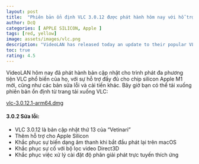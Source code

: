 ```yaml
---
layout: post
title:  "Phiên bản ổn định VLC 3.0.12 được phát hành hôm nay với hỗ trợ native Apple Silicon"
author: DcQ
categories: [ APPLE SILICON, Apple ]
tags: [red, yellow]
image: assets/images/vlc.png
description: "VideoLAN has released today an update to their popular VLC media player, with full support for new M1 Apple silicon chip, as well as other bug fixes and enhancements."
toc: true
rating: 4.5
---
```


VideoLAN hôm nay đã phát hành bản cập nhật cho trình phát đa phương tiện VLC phổ biến của họ, với sự hỗ trợ đầy đủ cho chip silicon Apple M1 mới, cũng như các bản sửa lỗi và cải tiến khác. Bây giờ bạn có thể tải xuống phiên bản ổn định từ trang tải xuống VLC:

[vlc-3.0.12.1-arm64.dmg](https://get.videolan.org/vlc/3.0.12.1/macosx/vlc-3.0.12.1-arm64.dmg)

#### 3.0.2 Sửa lỗi:

- VLC 3.0.12 là bản cập nhật thứ 13 của “Vetinari”
- Thêm hỗ trợ cho Apple Silicon
- Khắc phục sự biến dạng âm thanh khi bắt đầu phát lại trên macOS
- Khắc phục sự cố với bộ lọc video Direct3D
- Khắc phục việc xử lý cài đặt độ phân giải phát trực tuyến thích ứng
